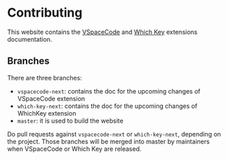 # Contributing

This website contains the [VSpaceCode](https://github.com/VSpaceCode/VSpaceCode) and [Which Key](https://github.com/VSpaceCode/vscode-which-key) extensions documentation.

## Branches

There are three branches:
- `vspacecode-next`: contains the doc for the upcoming changes of VSpaceCode extension
- `which-key-next`: contains the doc for the upcoming changes of WhichKey extension
- `master`: it is used to build the website

Do pull requests against `vspacecode-next` or `which-key-next`, depending on the project.
Those branches will be merged into master by maintainers when VSpaceCode or Which Key are released.
